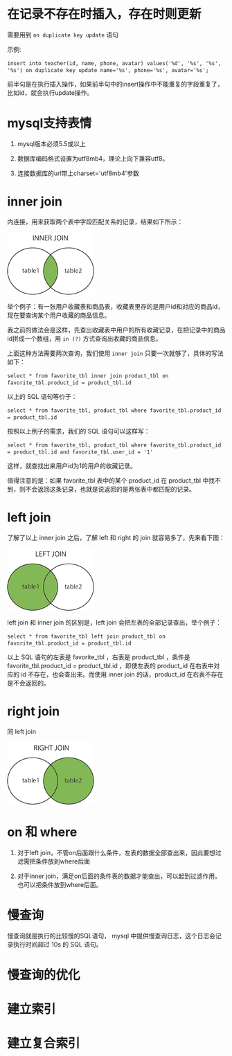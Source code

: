 # 在记录不存在时插入，存在时则更新

需要用到 `on duplicate key update` 语句

示例:
```
insert into teacher(id, name, phone, avatar) values('%d', '%s', '%s', '%s') on duplicate key update name='%s', phone='%s', avatar='%s';
```

前半句是在执行插入操作，如果前半句中的insert操作中不能重复的字段重复了，比如id，就会执行update操作。

# mysql支持表情

1. mysql版本必须5.5或以上

2. 数据库编码格式设置为utf8mb4，理论上向下兼容utf8。

3. 连接数据库的url带上charset='utf8mb4'参数

# inner join

内连接，用来获取两个表中字段匹配关系的记录，结果如下所示：

![inner join](./images/img_innerjoin.gif)

举个例子：有一张用户收藏表和商品表，收藏表里存的是用户id和对应的商品id，现在要查询某个用户收藏的商品信息。

我之前的做法会是这样，先查出收藏表中用户的所有收藏记录，在把记录中的商品id拼成一个数组，用 `in (?)` 方式查询出收藏的商品信息。

上面这种方法需要两次查询，我们使用 `inner join` 只要一次就够了，具体的写法如下：

```
select * from favorite_tbl inner join product_tbl on favorite_tbl.product_id = product_tbl.id
```

以上的 SQL 语句等价于：

```
select * from favorite_tbl, product_tbl where favorite_tbl.product_id = product_tbl.id
```

按照以上例子的需求，我们的 SQL 语句可以这样写：

```
select * from favorite_tbl, product_tbl where favorite_tbl.product_id = product_tbl.id and favorite_tbl.user_id = '1'
```

这样，就查找出来用户id为1的用户的收藏记录。

值得注意的是：如果 favorite_tbl 表中的某个 product_id 在 product_tbl 中找不到，则不会返回这条记录，也就是说返回的是两张表中都匹配的记录。

# left join

了解了以上 inner join 之后，了解 left 和 right 的 join 就容易多了，先来看下图：

![inner join](./images/img_leftjoin.gif)

left join 和 inner join 的区别是，left join 会把左表的全部记录查出，举个例子：

```
select * from favorite_tbl left join product_tbl on favorite_tbl.product_id = product_tbl.id
```

以上 SQL 语句的左表是 favorite_tbl ，右表是 product_tbl ，条件是 favorite_tbl.product_id = product_tbl.id ，即使左表的 product_id 在右表中对应的 id 不存在，也会查出来。而使用 inner join 的话，product_id 在右表不存在是不会返回的。

# right join

同 left join

![inner join](./images/img_rightjoin.gif)

# on 和 where

1. 对于left join，不管on后面跟什么条件，左表的数据全部查出来，因此要想过滤需把条件放到where后面

2. 对于inner join，满足on后面的条件表的数据才能查出，可以起到过滤作用。也可以把条件放到where后面。


# 慢查询

慢查询就是执行的比较慢的SQL语句， mysql 中提供慢查询日志，这个日志会记录执行时间超过 10s 的 SQL 语句。

# 慢查询的优化


# 建立索引



# 建立复合索引